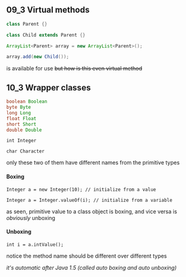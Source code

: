 ## 09_3 Virtual methods

```java
class Parent {}

class Child extends Parent {}
```

```java
ArrayList<Parent> array = new ArrayList<Parent>();

array.add(new Child());
```

is available for use ~~but how is this even virtual method~~

## 10_3 Wrapper classes

```java
boolean Boolean
byte Byte
long Long
float Float
short Short
double Double
```

`int Integer`

`char Character`

only these two of them have different names from the primitive types

#### Boxing

`Integer a = new Integer(10); // initialize from a value`

`Integer a = Integer.valueOf(i); // initialize from a variable`

as seen, primitive value to a class object is boxing, and vice versa is *obviously* unboxing

#### Unboxing

`int i = a.intValue();`

notice the method name should be different over different types

*it's automatic after Java 1.5 (called auto boxing and auto unboxing)*
